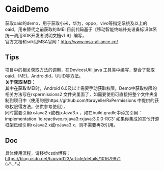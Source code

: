 # OaidDemo
获取oaid的demo，用于获取小米，华为，oppo，vivo等指定系统及以上的oaid，用来替代之前获取的IMEI
目前代码基于《移动智能终端补充设备标识体系统一调用SDK开发者说明文档v1.9》编写，  
官方文档和sdk见MSA官网：http://www.msa-alliance.cn/


## Tips
项目中的相关获取方法的调用，在DevicesUtil.java 工具类中编写，整合了获取oaid，IMEI，AndroidId，UUID等方法。  
**关于获取IMEI：**  
其中在获取IMEI时，Android 6.0及以上需要手动获取权限，Demo中获取权限的相关方法写在rxpermissions2 文件夹里面了，如需要使用可直接把整个文件夹复制到项目中（使用的是https://github.com/tbruyelle/RxPermissions 中提供的获取权限得方法，仅供参考使用），  
同时需要引用rxJava2.x或者jxJava3.x ，如在build.gradle中添加引用：implementation 'io.reactivex.rxjava3:rxjava:3.0.0-RC3'
如果你集成的其他开源框架已经引用rxJava2.x或rxJava3.x，则不需要再次引用。

## Doc
具体使用流程，请移步csdn博客： https://blog.csdn.net/haovip123/article/details/101679971  
(๑*◡*๑)

